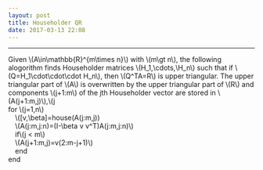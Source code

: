 ```yaml
---
layout: post
title: Householder QR
date: 2017-03-13 22:08
---
```


----------------
<div>
Given \(A\in\mathbb{R}^{m\times n}\) with \(m\gt n\), the following alogorithm finds Householder matrices \(H_1,\cdots,\H_n\) such that if \(Q=H_1\cdot\cdot\cdot H_n\), then \(Q^TA=R\) is upper triangular. The upper triangular part of \(A\) is overwritten by the upper triangular part of \(R\) and components \(j+1:m\) of the jth Householder vector are stored in \(A(j+1:m,j)\),\(j<m\).<br/>
<br/>
for \(j=1,n\)<br/>
&emsp;\([v,\beta]=house(A(j:m,j))<br/>
&emsp;\(A(j:m,j:n)=(I-\beta v v^T)A(j:m,j:n)\)<br/>
&emsp;if\(j < m\) <br/>
&emsp;\(A(j+1:m,j)=v(2:m-j+1)\)<br/>
&emsp;end<br/>
end<br/>

</div>

